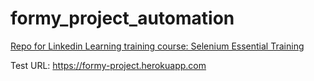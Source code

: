 # formy_project_automation

[Repo for Linkedin Learning training course: Selenium Essential Training](https://www.linkedin.com/learning/selenium-essential-training)

Test URL: https://formy-project.herokuapp.com
